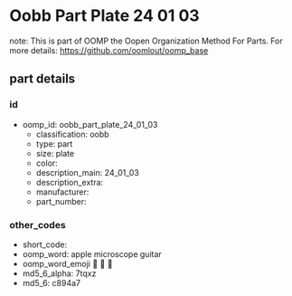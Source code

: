 # Oobb Part Plate 24 01 03  

note: This is part of OOMP the Oopen Organization Method For Parts. For more details: https://github.com/oomlout/oomp_base

##  part details





### id
* oomp_id: oobb_part_plate_24_01_03
  * classification: oobb
  * type: part
  * size: plate
  * color: 
  * description_main: 24_01_03
  * description_extra: 
  * manufacturer: 
  * part_number: 

### other_codes
* short_code: 
* oomp_word: apple microscope guitar
* oomp_word_emoji :apple: :microscope: :guitar:
* md5_6_alpha: 7tqxz
* md5_6: c894a7